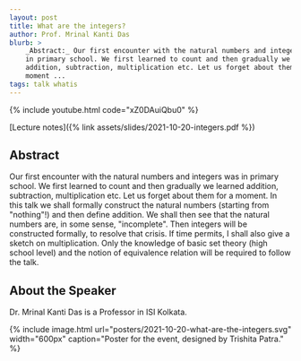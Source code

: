```yaml
---
layout: post
title: What are the integers?
author: Prof. Mrinal Kanti Das
blurb: >
    _Abstract:_ Our first encounter with the natural numbers and integers was
    in primary school. We first learned to count and then gradually we learned
    addition, subtraction, multiplication etc. Let us forget about them for a
    moment ...
tags: talk whatis
---
```


{% include youtube.html
    code="xZ0DAuiQbu0"
%}

[Lecture notes]({% link assets/slides/2021-10-20-integers.pdf %})

## Abstract

Our first encounter with the natural numbers and integers was in primary
school. We first learned to count and then gradually we learned addition,
subtraction, multiplication etc. Let us forget about them for a moment. In this
talk we shall formally construct the natural numbers (starting from "nothing"!)
and then define addition. We shall then see that the natural numbers are, in
some sense, "incomplete". Then integers will be constructed formally, to
resolve that crisis. If time permits, I shall also give a sketch on
multiplication. Only the knowledge of basic set theory (high school level) and
the notion of equivalence relation will be required to follow the talk.


## About the Speaker

Dr. Mrinal Kanti Das is a Professor in ISI Kolkata.

{% include image.html
    url="posters/2021-10-20-what-are-the-integers.svg"
    width="600px"
    caption="Poster for the event, designed by Trishita Patra."
%}
